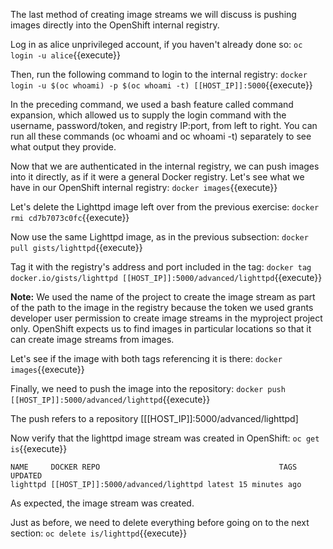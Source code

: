 The last method of creating image streams we will discuss is pushing images directly into the OpenShift internal registry.

 
Log in as alice unprivileged account, if you haven't already done so:
`oc login -u alice`{{execute}}

Then, run the following command to login to the internal registry:
`docker login -u $(oc whoami) -p $(oc whoami -t) [[HOST_IP]]:5000`{{execute}}

In the preceding command, we used a bash feature called command expansion, which allowed us to supply the login command with the username, password/token, and registry IP:port, from left to right. You can run all these commands (oc whoami and oc whoami -t) separately to see what output they provide.

Now that we are authenticated in the internal registry, we can push images into it directly, as if it were a general Docker registry. Let's see what we have in our OpenShift internal registry:
`docker images`{{execute}}

Let's delete the Lighttpd image left over from the previous exercise:
`docker rmi cd7b7073c0fc`{{execute}}

Now use the same Lighttpd image, as in the previous subsection:
`docker pull gists/lighttpd`{{execute}}

Tag it with the registry's address and port included in the tag:
`docker tag docker.io/gists/lighttpd [[HOST_IP]]:5000/advanced/lighttpd`{{execute}}

**Note:** We used the name of the project to create the image stream as part of the path to the image in the registry because the token we used grants developer user permission to create image streams in the myproject project only. OpenShift expects us to find images in particular locations so that it can create image streams from images.

Let's see if the image with both tags referencing it is there:
`docker images`{{execute}}

Finally, we need to push the image into the repository:
`docker push [[HOST_IP]]:5000/advanced/lighttpd`{{execute}}

The push refers to a repository [[[HOST_IP]]:5000/advanced/lighttpd]

Now verify that the lighttpd image stream was created in OpenShift:
`oc get is`{{execute}}

```
NAME     DOCKER REPO                                        TAGS   UPDATED
lighttpd [[HOST_IP]]:5000/advanced/lighttpd latest 15 minutes ago
```

As expected, the image stream was created.

Just as before, we need to delete everything before going on to the next section:
`oc delete is/lighttpd`{{execute}}